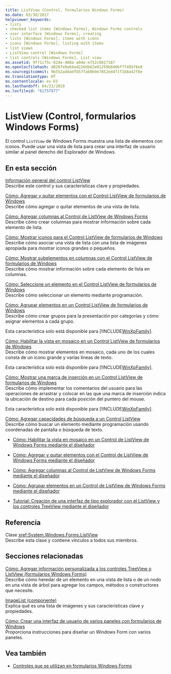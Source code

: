 ```yaml
---
title: ListView (Control, formularios Windows Forms)
ms.date: 03/30/2017
helpviewer_keywords:
- lists
- checked list items [Windows Forms], Windows Forms controls
- user interface [Windows Forms], creating
- lists [Windows Forms], items with icons
- icons [Windows Forms], listing with items
- list views
- ListView control [Windows Forms]
- list controls [Windows Forms], List view
ms.assetid: 9f71cf5c-82da-488a-a04e-ef52c0817187
ms.openlocfilehash: d826fe0a64ad226db62e01259b0466f7f495f8e0
ms.sourcegitcommit: 9b552addadfb57fab0b9e7852ed4f1f1b8a42f8e
ms.translationtype: HT
ms.contentlocale: es-ES
ms.lasthandoff: 04/23/2019
ms.locfileid: "61757877"
---
```

# <a name="listview-control-windows-forms"></a>ListView (Control, formularios Windows Forms)
El control `ListView` de Windows Forms muestra una lista de elementos con iconos. Puede usar una vista de lista para crear una interfaz de usuario similar al panel derecho del Explorador de Windows.  
  
## <a name="in-this-section"></a>En esta sección  
 [Información general del control ListView](listview-control-overview-windows-forms.md)  
 Describe este control y sus características clave y propiedades.  
  
 [Cómo: Agregar y quitar elementos con el Control ListView de formularios de Windows](how-to-add-and-remove-items-with-the-windows-forms-listview-control.md)  
 Describe cómo agregar o quitar elementos de una vista de lista.  
  
 [Cómo: Agregar columnas al Control de ListView de Windows Forms](how-to-add-columns-to-the-windows-forms-listview-control.md)  
 Describe cómo crear columnas para mostrar información sobre cada elemento de lista.  
  
 [Cómo: Mostrar iconos para el Control ListView de formularios de Windows](how-to-display-icons-for-the-windows-forms-listview-control.md)  
 Describe cómo asociar una vista de lista con una lista de imágenes apropiada para mostrar iconos grandes o pequeños.  
  
 [Cómo: Mostrar subelementos en columnas con el Control ListView de formularios de Windows](how-to-display-subitems-in-columns-with-the-windows-forms-listview-control.md)  
 Describe cómo mostrar información sobre cada elemento de lista en columnas.  
  
 [Cómo: Seleccione un elemento en el Control ListView de formularios de Windows](how-to-select-an-item-in-the-windows-forms-listview-control.md)  
 Describe cómo seleccionar un elemento mediante programación.  
  
 [Cómo: Agrupar elementos en un Control ListView de formularios de Windows](how-to-group-items-in-a-windows-forms-listview-control.md)  
 Describe cómo crear grupos para la presentación por categorías y cómo asignar elementos a cada grupo.  
  
 Esta característica solo está disponible para [!INCLUDE[WinXpFamily](../../../../includes/winxpfamily-md.md)].  
  
 [Cómo: Habilitar la vista en mosaico en un Control ListView de formularios de Windows](how-to-enable-tile-view-in-a-windows-forms-listview-control.md)  
 Describe cómo mostrar elementos en mosaico, cada uno de los cuales consta de un icono grande y varias líneas de texto.  
  
 Esta característica solo está disponible para [!INCLUDE[WinXpFamily](../../../../includes/winxpfamily-md.md)].  
  
 [Cómo: Mostrar una marca de inserción en un Control ListView de formularios de Windows](how-to-display-an-insertion-mark-in-a-windows-forms-listview-control.md)  
 Describe cómo implementar los comentarios del usuario para las operaciones de arrastrar y colocar en las que una marca de inserción indica la ubicación de destino para cada posición del puntero del mouse.  
  
 Esta característica solo está disponible para [!INCLUDE[WinXpFamily](../../../../includes/winxpfamily-md.md)].  
  
 [Cómo: Agregar capacidades de búsqueda a un Control ListView](how-to-add-search-capabilities-to-a-listview-control.md)  
 Describe cómo buscar un elemento mediante programación usando coordenadas de pantalla o búsqueda de texto.  
  
- [Cómo: Habilitar la vista en mosaico en un Control de ListView de Windows Forms mediante el diseñador](enable-tile-view-in-a-wf-listview-control-using-the-designer.md)  
  
- [Cómo: Agregar y quitar elementos con el Control de ListView de Windows Forms mediante el diseñador](add-and-remove-items-with-wf-listview-control-using-the-designer.md)  
  
- [Cómo: Agregar columnas al Control de ListView de Windows Forms mediante el diseñador](how-to-add-columns-to-the-windows-forms-listview-control-using-the-designer.md)  
  
- [Cómo: Agrupar elementos en un Control de ListView de Windows Forms mediante el diseñador](how-to-group-items-in-a-windows-forms-listview-control-using-the-designer.md)  
  
- [Tutorial: Creación de una interfaz de tipo explorador con el ListView y los controles TreeView mediante el diseñador](creating-an-explorer-style-interface-with-the-listview-and-treeview.md)  
  
## <a name="reference"></a>Referencia  
 Clase <xref:System.Windows.Forms.ListView>  
 Describe esta clase y contiene vínculos a todos sus miembros.  
  
## <a name="related-sections"></a>Secciones relacionadas  
 [Cómo: Agregar información personalizada a los controles TreeView o ListView (formularios Windows Forms)](add-custom-information-to-a-treeview-or-listview-control-wf.md)  
 Describe cómo heredar de un elemento en una vista de lista o de un nodo en una vista de árbol para agregar los campos, métodos o constructores que necesite.  
  
 [ImageList (componente)](imagelist-component-windows-forms.md)  
 Explica qué es una lista de imágenes y sus características clave y propiedades.  
  
 [Cómo: Crear una interfaz de usuario de varios paneles con formularios de Windows](how-to-create-a-multipane-user-interface-with-windows-forms.md)  
 Proporciona instrucciones para diseñar un Windows Form con varios paneles.  
  
## <a name="see-also"></a>Vea también

- [Controles que se utilizan en formularios Windows Forms](controls-to-use-on-windows-forms.md)
